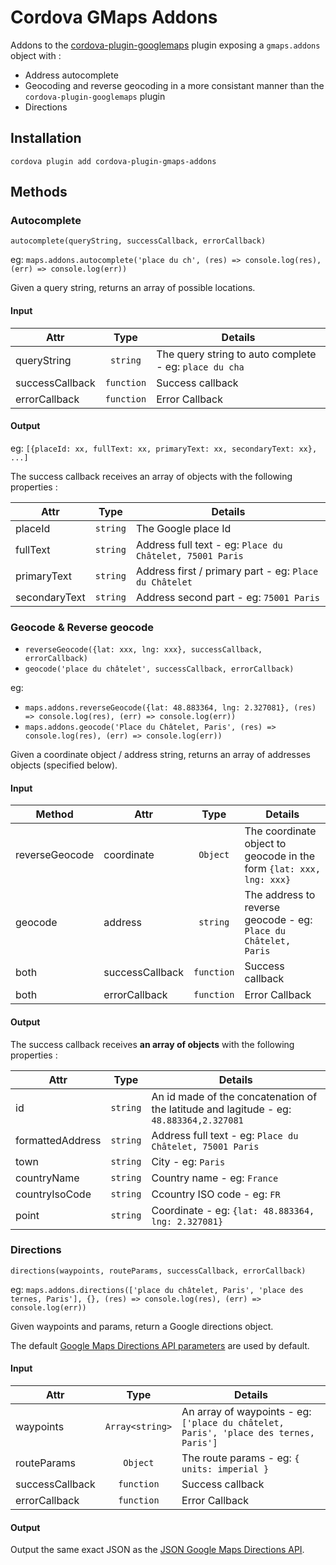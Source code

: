 # Cordova GMaps Addons

Addons to the [cordova-plugin-googlemaps](https://github.com/mapsplugin/cordova-plugin-googlemaps) plugin exposing a `gmaps.addons` object with :
- Address autocomplete
- Geocoding and reverse geocoding in a more consistant manner than the `cordova-plugin-googlemaps` plugin
- Directions

## Installation

```
cordova plugin add cordova-plugin-gmaps-addons
```

## Methods

### Autocomplete

`autocomplete(queryString, successCallback, errorCallback)`

eg: `maps.addons.autocomplete('place du ch', (res) => console.log(res), (err) => console.log(err))`

Given a query string, returns an array of possible locations.

#### Input

| Attr           | Type       | Details                                                |
| -------------- |:----------:| -------------------------------------------------------|
| queryString    | `string`   | The query string to auto complete - eg: `place du cha` |
| successCallback| `function` |                  Success callback                      |
| errorCallback  | `function` |                    Error Callback                      |

#### Output

eg: `[{placeId: xx, fullText: xx, primaryText: xx, secondaryText: xx}, ...]`

The success callback receives an array of objects with the following properties :

| Attr          | Type     | Details                                                  |
| ------------- |:--------:| ---------------------------------------------------------|
| placeId       | `string` | The Google place Id                                      |
| fullText      | `string` | Address full text - eg: `Place du Châtelet, 75001 Paris` |
| primaryText   | `string` | Address first / primary part - eg: `Place du Châtelet`   |
| secondaryText | `string` | Address second part - eg: `75001 Paris`                  |


### Geocode & Reverse geocode
- `reverseGeocode({lat: xxx, lng: xxx}, successCallback, errorCallback)`
- `geocode('place du châtelet', successCallback, errorCallback)`

eg:
- `maps.addons.reverseGeocode({lat: 48.883364, lng: 2.327081}, (res) => console.log(res), (err) => console.log(err))`
- `maps.addons.geocode('Place du Châtelet, Paris', (res) => console.log(res), (err) => console.log(err))`

Given a coordinate object / address string, returns an array of addresses objects (specified below).

#### Input

| Method         | Attr            | Type       | Details                                                             |
| -------------- | --------------- |:----------:| --------------------------------------------------------------------|
| reverseGeocode | coordinate      | `Object`   | The coordinate object to geocode in the form `{lat: xxx, lng: xxx}` |
| geocode        | address         | `string`   | The address to reverse geocode - eg: `Place du Châtelet, Paris`     |
| both           | successCallback | `function` | Success callback                                                    |
| both           | errorCallback   | `function` | Error Callback                                                      |

#### Output

The success callback receives **an array of objects** with the following properties :

| Attr             | Type     | Details                                                                                 |
| ---------------- |:--------:| ----------------------------------------------------------------------------------------|
| id               | `string` | An id made of the concatenation of the latitude and lagitude - eg: `48.883364,2.327081` |
| formattedAddress | `string` | Address full text - eg: `Place du Châtelet, 75001 Paris`                                |
| town             | `string` | City - eg: `Paris`                                                                      |
| countryName      | `string` | Country name - eg: `France`                                                             |
| countryIsoCode   | `string` | Ccountry ISO code - eg: `FR`                                                            |
| point            | `string` | Coordinate - eg: `{lat: 48.883364, lng: 2.327081}`                           |

### Directions
`directions(waypoints, routeParams, successCallback, errorCallback)`

eg: `maps.addons.directions(['place du châtelet, Paris', 'place des ternes, Paris'], {}, (res) => console.log(res), (err) => console.log(err))`

Given waypoints and params, return a Google directions object.

The default [Google Maps Directions API parameters](https://developers.google.com/maps/documentation/directions/intro?hl=fr#RequestParameters) are used by default.

#### Input

| Attr           | Type            | Details                                                                               |
| -------------- |:---------------:| --------------------------------------------------------------------------------------|
| waypoints      | `Array<string>` | An array of waypoints - eg: `['place du châtelet, Paris', 'place des ternes, Paris']` |
| routeParams    | `Object`        | The route params - eg: `{ units: imperial }`                                          |
| successCallback| `function`      | Success callback                                                                      |
| errorCallback  | `function`      | Error Callback                                                                        |

#### Output

Output the same exact JSON as the [JSON Google Maps Directions API](https://developers.google.com/maps/documentation/directions/intro?hl=fr#DirectionsResponses).

